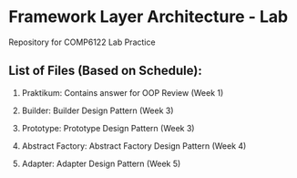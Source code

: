 # Framework Layer Architecture - Lab

Repository for COMP6122 Lab Practice

## List of Files (Based on Schedule):

1. Praktikum: Contains answer for OOP Review (Week 1)

2. Builder: Builder Design Pattern (Week 3)

3. Prototype: Prototype Design Pattern (Week 3)

4. Abstract Factory: Abstract Factory Design Pattern (Week 4)

5. Adapter: Adapter Design Pattern (Week 5)